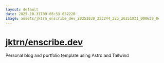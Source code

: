 ```yaml
---
layout: default
date: 2025-10-31T09:08:53.032220
image: assets/jktrn_enscribe_dev_20251030_233244_225_20251031_000639_0e9a2e--20251031T010701305--cropped.png
---
```


# [jktrn/enscribe.dev](https://github.com/jktrn/enscribe.dev/)

Personal blog and portfolio template using Astro and Tailwind
